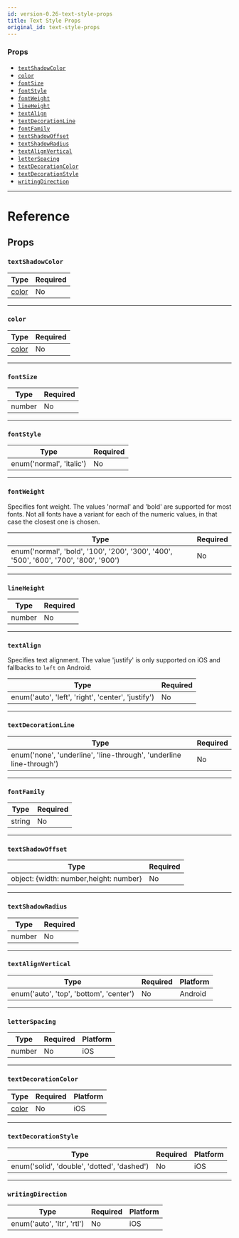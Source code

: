 ```yaml
---
id: version-0.26-text-style-props
title: Text Style Props
original_id: text-style-props
---
```


### Props

- [`textShadowColor`](text-style-props.md#textshadowcolor)
- [`color`](text-style-props.md#color)
- [`fontSize`](text-style-props.md#fontsize)
- [`fontStyle`](text-style-props.md#fontstyle)
- [`fontWeight`](text-style-props.md#fontweight)
- [`lineHeight`](text-style-props.md#lineheight)
- [`textAlign`](text-style-props.md#textalign)
- [`textDecorationLine`](text-style-props.md#textdecorationline)
- [`fontFamily`](text-style-props.md#fontfamily)
- [`textShadowOffset`](text-style-props.md#textshadowoffset)
- [`textShadowRadius`](text-style-props.md#textshadowradius)
- [`textAlignVertical`](text-style-props.md#textalignvertical)
- [`letterSpacing`](text-style-props.md#letterspacing)
- [`textDecorationColor`](text-style-props.md#textdecorationcolor)
- [`textDecorationStyle`](text-style-props.md#textdecorationstyle)
- [`writingDirection`](text-style-props.md#writingdirection)

---

# Reference

## Props

### `textShadowColor`

| Type               | Required |
| ------------------ | -------- |
| [color](colors.md) | No       |

---

### `color`

| Type               | Required |
| ------------------ | -------- |
| [color](colors.md) | No       |

---

### `fontSize`

| Type   | Required |
| ------ | -------- |
| number | No       |

---

### `fontStyle`

| Type                     | Required |
| ------------------------ | -------- |
| enum('normal', 'italic') | No       |

---

### `fontWeight`

Specifies font weight. The values 'normal' and 'bold' are supported for most fonts. Not all fonts have a variant for each of the numeric values, in that case the closest one is chosen.

| Type                                                                                  | Required |
| ------------------------------------------------------------------------------------- | -------- |
| enum('normal', 'bold', '100', '200', '300', '400', '500', '600', '700', '800', '900') | No       |

---

### `lineHeight`

| Type   | Required |
| ------ | -------- |
| number | No       |

---

### `textAlign`

Specifies text alignment. The value 'justify' is only supported on iOS and fallbacks to `left` on Android.

| Type                                               | Required |
| -------------------------------------------------- | -------- |
| enum('auto', 'left', 'right', 'center', 'justify') | No       |

---

### `textDecorationLine`

| Type                                                                | Required |
| ------------------------------------------------------------------- | -------- |
| enum('none', 'underline', 'line-through', 'underline line-through') | No       |

---

### `fontFamily`

| Type   | Required |
| ------ | -------- |
| string | No       |

---

### `textShadowOffset`

| Type                                   | Required |
| -------------------------------------- | -------- |
| object: {width: number,height: number} | No       |

---

### `textShadowRadius`

| Type   | Required |
| ------ | -------- |
| number | No       |

---

### `textAlignVertical`

| Type                                    | Required | Platform |
| --------------------------------------- | -------- | -------- |
| enum('auto', 'top', 'bottom', 'center') | No       | Android  |

---

### `letterSpacing`

| Type   | Required | Platform |
| ------ | -------- | -------- |
| number | No       | iOS      |

---

### `textDecorationColor`

| Type               | Required | Platform |
| ------------------ | -------- | -------- |
| [color](colors.md) | No       | iOS      |

---

### `textDecorationStyle`

| Type                                        | Required | Platform |
| ------------------------------------------- | -------- | -------- |
| enum('solid', 'double', 'dotted', 'dashed') | No       | iOS      |

---

### `writingDirection`

| Type                       | Required | Platform |
| -------------------------- | -------- | -------- |
| enum('auto', 'ltr', 'rtl') | No       | iOS      |
